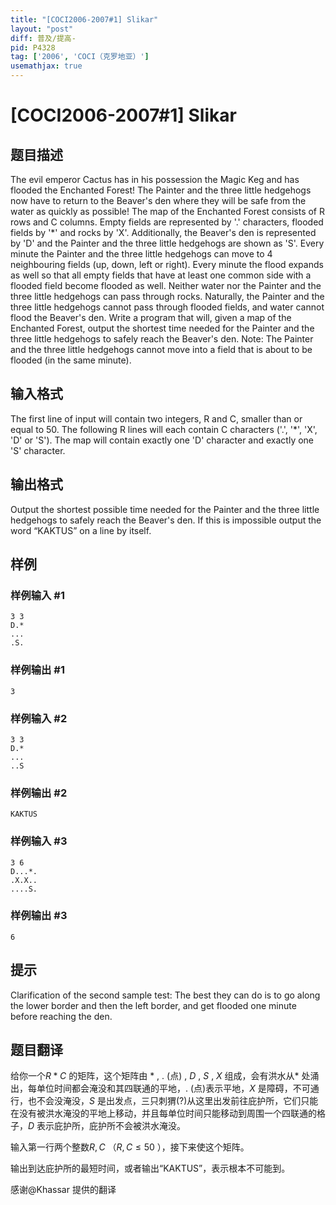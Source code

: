 ```yaml
---
title: "[COCI2006-2007#1] Slikar"
layout: "post"
diff: 普及/提高-
pid: P4328
tag: ['2006', 'COCI（克罗地亚）']
usemathjax: true
---
```


# [COCI2006-2007#1] Slikar
## 题目描述

The evil emperor Cactus has in his possession the Magic Keg and has flooded the Enchanted Forest! The Painter and the three little hedgehogs now have to return to the Beaver's den where they will be safe from the water as quickly as possible!
The map of the Enchanted Forest consists of R rows and C columns. Empty fields are represented by '.' characters, flooded fields by '*' and rocks by 'X'. Additionally, the Beaver's den is represented by 'D' and the Painter and the three little hedgehogs are shown as 'S'.
Every minute the Painter and the three little hedgehogs can move to 4 neighbouring fields (up, down, left or right). Every minute the flood expands as well so that all empty fields that have at least one common side with a flooded field become flooded as well. Neither water nor the Painter and the three little hedgehogs can pass through rocks. Naturally, the Painter and the three little hedgehogs cannot pass through flooded fields, and water cannot flood the Beaver's den.
Write a program that will, given a map of the Enchanted Forest, output the shortest time needed for the Painter and the three little hedgehogs to safely reach the Beaver's den.
Note: The Painter and the three little hedgehogs cannot move into a field that is about to be flooded (in the same minute).
## 输入格式

The first line of input will contain two integers, R and C, smaller than or equal to 50.
The following R lines will each contain C characters ('.', '*', 'X', 'D' or 'S'). The map will contain exactly one 'D' character and exactly one 'S' character.
## 输出格式

Output the shortest possible time needed for the Painter and the three little hedgehogs to safely reach the Beaver's den. If this is impossible output the word “KAKTUS” on a line by itself.
## 样例

### 样例输入 #1
```
3 3
D.*
...
.S.
```
### 样例输出 #1
```
3
```
### 样例输入 #2
```
3 3
D.*
...
..S
```
### 样例输出 #2
```
KAKTUS
```
### 样例输入 #3
```
3 6
D...*.
.X.X..
....S.
```
### 样例输出 #3
```
6
```
## 提示

Clarification of the second sample test: The best they can do is to go along the lower border and then the left border, and get flooded one minute before reaching the den.
## 题目翻译

给你一个$R*C$ 的矩阵，这个矩阵由 $*$  , $.$ (点) , $D$  , $S$  , $X$ 组成，会有洪水从$*$ 处涌出，每单位时间都会淹没和其四联通的平地，$.$ (点)表示平地，$X$ 是障碍，不可通行，也不会没淹没，$S$ 是出发点，三只刺猬(?)从这里出发前往庇护所，它们只能在没有被洪水淹没的平地上移动，并且每单位时间只能移动到周围一个四联通的格子，$D$ 表示庇护所，庇护所不会被洪水淹没。

输入第一行两个整数$R,C$ （$R,C\leq 50$ ），接下来使这个矩阵。

输出到达庇护所的最短时间，或者输出“KAKTUS”，表示根本不可能到。

感谢@Khassar 提供的翻译

